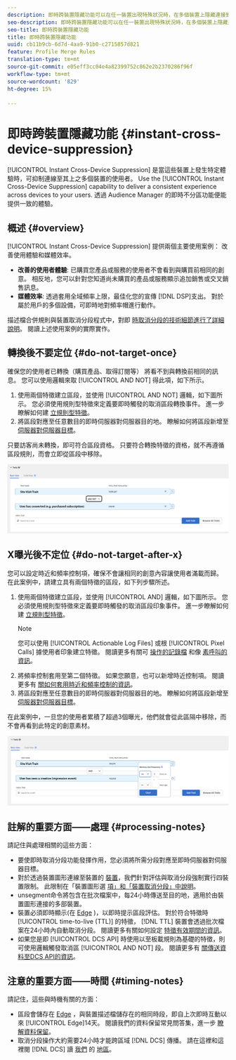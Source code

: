 ```yaml
---
description: 即時跨裝置隱藏功能可以在任一裝置出現特殊狀況時，在多個裝置上隱藏連接到這些裝置的使用者。使用即時跨裝置隱藏功能可以為使用者提供跨裝置的一致體驗。透過 Audience Manager 的即時不分區功能便能提供一致的體驗。
seo-description: 即時跨裝置隱藏功能可以在任一裝置出現特殊狀況時，在多個裝置上隱藏連接到這些裝置的使用者。使用即時跨裝置隱藏功能可以為使用者提供跨裝置的一致體驗。透過 Audience Manager 的即時不分區功能便能提供一致的體驗。
seo-title: 即時跨裝置隱藏功能
title: 即時跨裝置隱藏功能
uuid: cb11b9cb-6d7d-4aa9-91b0-c2715857d821
feature: Profile Merge Rules
translation-type: tm+mt
source-git-commit: e05eff3cc04e4a82399752c862e2b2370286f96f
workflow-type: tm+mt
source-wordcount: '829'
ht-degree: 15%

---
```



# 即時跨裝置隱藏功能 {#instant-cross-device-suppression}

[!UICONTROL Instant Cross-Device Suppression] 是當這些裝置上發生特定體驗時，可抑制連線至其上之多個裝置的使用者。 Use the [!UICONTROL Instant Cross-Device Suppression] capability to deliver a consistent experience across devices to your users. 透過 Audience Manager 的即時不分區功能便能提供一致的體驗。

## 概述 {#overview}

[!UICONTROL Instant Cross-Device Suppression] 提供兩個主要使用案例： 改善使用體驗和媒體效率。

* **改善的使用者體驗**: 已購買您產品或服務的使用者不會看到與購買前相同的創意。 相反地，您可以針對您知道尚未購買的產品或服務顯示追加銷售或交叉銷售訊息。
* **媒體效率**: 透過套用全域頻率上限，最佳化您的宣傳 [!DNL DSP]支出。 對於屬於用戶的多個設備，可即時地對頻率帽進行動作。

描述檔合併規則與裝置取消分段程式中，對即 [時取消分段的技術細節進行了詳細說明](merge-rule-unsegment.md)。 閱讀上述使用案例的實際實作。

## 轉換後不要定位 {#do-not-target-once}

確保您的使用者已轉換（購買產品、取得訂閱等） 將看不到與轉換前相同的訊息。 您可以使用邏輯來取 [!UICONTROL AND NOT] 得此項，如下所示。

1. 使用兩個特徵建立區段，並使用 [!UICONTROL AND NOT] 邏輯，如下圖所示。 您必須使用規則型特徵來定義要即時觸發的取消區段轉換事件。 進一步瞭解如何建 [立規則型特徵](../traits/create-onboarded-rule-based-traits.md)。
2. 將區段對應至任意數目的即時伺服器對伺服器目的地。 瞭解如何將區段新增至 [伺服器對伺服器目標](../destinations/add-edit-segments.md)。

只要訪客尚未轉換，即可符合區段資格。 只要符合轉換特徵的資格，就不再遵循區段規則，而會立即從區段中移除。

![](assets/and_not_use_case.png)

## X曝光後不定位 {#do-not-target-after-x}

您可以設定時近和頻率控制項，確保不會讓相同的創意內容讓使用者滿載而歸。 在此案例中，請建立具有兩個特徵的區段，如下列步驟所述。

1. 使用兩個特徵建立區段，並使用 [!UICONTROL AND] 邏輯，如下圖所示。 您必須使用規則型特徵來定義要即時觸發的取消區段印象事件。 進一步瞭解如何建 [立規則型特徵](../traits/create-onboarded-rule-based-traits.md)。
   >[!NOTE]
   >
   >您可以使用 [!UICONTROL Actionable Log Files] 或根 [!UICONTROL Pixel Calls] 據使用者印象建立特徵。 閱讀更多有關可 [操作的記錄檔](../../integration/media-data-integration/actionable-log-files.md) 和像 [素呼叫的資訊](../../integration/media-data-integration/impression-data-pixels.md)。
2. 將頻率控制套用至第二個特徵。 如果您願意，也可以新增時近控制項。 閱讀更多有 [關如何套用時近和頻率控制的資訊](../segments/recency-and-frequency.md)。
3. 將區段對應至任意數目的即時伺服器對伺服器目的地。 瞭解如何將區段新增至 [伺服器對伺服器目標](../destinations/add-edit-segments.md)。

在此案例中，一旦您的使用者累積了超過3個曝光，他們就會從此區隔中移除，而不會再看到此特定的創意素材。

![](assets/impressions_use_case.png)

## 註解的重要方面——處理 {#processing-notes}

請記住與處理相關的這些方面：

* 要使即時取消分段功能發揮作用，您必須將所需分段對應至即時伺服器對伺服器目標。
* 對於透過裝置圖形連線至裝置的 [裝置](profile-link-use-case.md#recommendations)，我們針對評估與取消分段強制實行四裝置限制。 此限制在「裝置圖形選 [項」和「裝置取消分段」中說明](merge-rule-unsegment.md#device-graph-options-unsegmentation)&#x200B;。
* unsegment命令將包含在批次檔案中，每24小時傳送至目的地，適用於由裝置圖形連接的多部裝置。
* 裝置必須即時顯示(在 [Edge](../../reference/system-components/components-edge.md) )，以即時提示區段評估。 對於符合特徵時 [!UICONTROL time-to-live (TTL)] 的特徵， [!DNL TTL] 裝置會透過批次檔案在24小時內自動取消分段&#x200B;。 閱讀更多有關如何設定 [特徵有效期間的資訊](../traits/create-onboarded-rule-based-traits.md#set-expiration-interval)。
* 如果您是即 [!UICONTROL DCS API] 時使用以至板載規則為基礎的特徵，則可使用邏輯觸發取消區 [!UICONTROL AND NOT] 段。 閱讀更多有 [關傳送資料至DCS API的資訊](../../api/dcs-intro/dcs-event-calls/dcs-url-send.md)&#x200B;。

## 注意的重要方面——時間 {#timing-notes}

請記住，這些與時機有關的方面：

* 區段會儲存在 [Edge](../../reference/system-components/components-edge.md) ，與裝置描述檔儲存在的相同時段，即自上次即時互動以來 [!UICONTROL Edge]14天。 閱讀我們的資料保留常見問答集，進一步 [瞭解資料保留](../../faq/faq-privacy.md#data-retention-faq)。
* 取消分段操作大約需要24小時才能跨區域 [!DNL DCS] 傳播。 請在這裡和這裡閱 [!DNL DCS] 讀 [我們](../..//reference/system-components/components-data-collection.md) 的 [地區](../../api/dcs-intro/dcs-api-reference/dcs-regions.md)。
